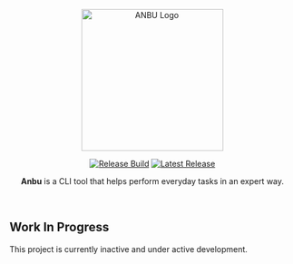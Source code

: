 <p align="center">
  <img src=".github/assets/logo.png" alt="ANBU Logo" width="250"/>
</p>

<p align="center">
  <a href="https://github.com/tanq16/anbu/actions/workflows/release.yml"><img src="https://github.com/tanq16/anbu/actions/workflows/release.yml/badge.svg" alt="Release Build"></a>&nbsp;<a href="https://github.com/tanq16/anbu/releases/latest"><img src="https://img.shields.io/github/v/release/tanq16/anbu" alt="Latest Release"></a>
</p>

<p align="center">
<b>Anbu</b> is a CLI tool that helps perform everyday tasks in an expert way.
</p><br>

## Work In Progress

This project is currently inactive and under active development.
